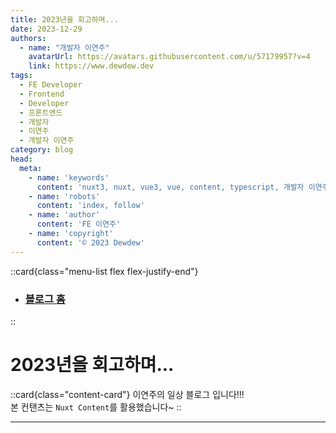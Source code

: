 ```yaml
---
title: 2023년을 회고하며...
date: 2023-12-29
authors:
  - name: "개발자 이연주"
    avatarUrl: https://avatars.githubusercontent.com/u/57179957?v=4
    link: https://www.dewdew.dev
tags:
  - FE Developer
  - Frontend
  - Developer
  - 프론트앤드
  - 개발자
  - 이연주
  - 개발자 이연주
category: blog
head:
  meta:
    - name: 'keywords'
      content: 'nuxt3, nuxt, vue3, vue, content, typescript, 개발자 이연주, FE 개발자 이연주'
    - name: 'robots'
      content: 'index, follow'
    - name: 'author'
      content: 'FE 이연주'
    - name: 'copyright'
      content: '© 2023 Dewdew'
---
```


::card{class="menu-list flex flex-justify-end"}
- ### [블로그 홈](/blog)
::

# 2023년을 회고하며...

::card{class="content-card"}
이연주의 일상 블로그 입니다!!! <br>
본 컨탠츠는 `Nuxt Content`를 활용했습니다~
::

---